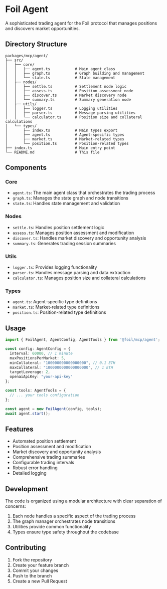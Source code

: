 # Foil Agent

A sophisticated trading agent for the Foil protocol that manages positions and discovers market opportunities.

## Directory Structure

```
packages/mcp/agent/
├── src/
│   ├── core/
│   │   ├── agent.ts           # Main agent class
│   │   ├── graph.ts           # Graph building and management
│   │   └── state.ts           # State management
│   ├── nodes/
│   │   ├── settle.ts          # Settlement node logic
│   │   ├── assess.ts          # Position assessment node
│   │   ├── discover.ts        # Market discovery node
│   │   └── summary.ts         # Summary generation node
│   ├── utils/
│   │   ├── logger.ts          # Logging utilities
│   │   ├── parser.ts          # Message parsing utilities
│   │   └── calculator.ts      # Position size and collateral calculations
│   └── types/
│       ├── index.ts           # Main types export
│       ├── agent.ts           # Agent-specific types
│       ├── market.ts          # Market-related types
│       └── position.ts        # Position-related types
├── index.ts                   # Main entry point
└── README.md                  # This file
```

## Components

### Core
- `agent.ts`: The main agent class that orchestrates the trading process
- `graph.ts`: Manages the state graph and node transitions
- `state.ts`: Handles state management and validation

### Nodes
- `settle.ts`: Handles position settlement logic
- `assess.ts`: Manages position assessment and modification
- `discover.ts`: Handles market discovery and opportunity analysis
- `summary.ts`: Generates trading session summaries

### Utils
- `logger.ts`: Provides logging functionality
- `parser.ts`: Handles message parsing and data extraction
- `calculator.ts`: Manages position size and collateral calculations

### Types
- `agent.ts`: Agent-specific type definitions
- `market.ts`: Market-related type definitions
- `position.ts`: Position-related type definitions

## Usage

```typescript
import { FoilAgent, AgentConfig, AgentTools } from '@foil/mcp/agent';

const config: AgentConfig = {
  interval: 60000, // 1 minute
  maxPositionsPerMarket: 5,
  minCollateral: "100000000000000000", // 0.1 ETH
  maxCollateral: "1000000000000000000", // 1 ETH
  targetLeverage: 2,
  openaiApiKey: "your-api-key"
};

const tools: AgentTools = {
  // ... your tools configuration
};

const agent = new FoilAgent(config, tools);
await agent.start();
```

## Features

- Automated position settlement
- Position assessment and modification
- Market discovery and opportunity analysis
- Comprehensive trading summaries
- Configurable trading intervals
- Robust error handling
- Detailed logging

## Development

The code is organized using a modular architecture with clear separation of concerns:

1. Each node handles a specific aspect of the trading process
2. The graph manager orchestrates node transitions
3. Utilities provide common functionality
4. Types ensure type safety throughout the codebase

## Contributing

1. Fork the repository
2. Create your feature branch
3. Commit your changes
4. Push to the branch
5. Create a new Pull Request 
